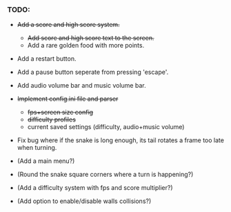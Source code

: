 ### TODO:

- ~~Add a score and high score system.~~
    - ~~Add score and high score text to the screen.~~
    - Add a rare golden food with more points.
- Add a restart button.
- Add a pause button seperate from pressing 'escape'.
- Add audio volume bar and music volume bar.
- ~~Implement config.ini file and parser~~
    - ~~fps+screen size config~~
    - ~~difficulty profiles~~
    - current saved settings (difficulty, audio+music volume)
  
- Fix bug where if the snake is long enough, its tail rotates a frame too late when turning.
- (Add a main menu?)
- (Round the snake square corners where a turn is happening?)
- (Add a difficulty system with fps and score multiplier?)
- (Add option to enable/disable walls collisions?)